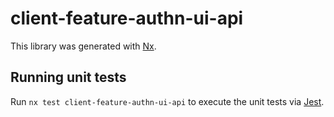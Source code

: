 # client-feature-authn-ui-api

This library was generated with [Nx](https://nx.dev).

## Running unit tests

Run `nx test client-feature-authn-ui-api` to execute the unit tests via [Jest](https://jestjs.io).
